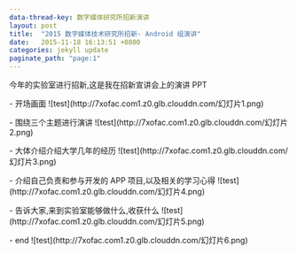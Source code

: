 ```yaml
---
data-thread-key: 数字媒体研究所招新演讲
layout: post
title:  "2015 数字媒体技术研究所招新- Android 组演讲"
date:   2015-11-18 16:13:51 +0800
categories: jekyll update
paginate_path: "page:1"
---
```

<p>今年的实验室进行招新,这是我在招新宣讲会上的演讲 PPT </p>
- 开场画面   
![test](http://7xofac.com1.z0.glb.clouddn.com/幻灯片1.png)
<p></p>
- 围绕三个主题进行演讲  
![test](http://7xofac.com1.z0.glb.clouddn.com/幻灯片2.png)
<p></p>
- 大体介绍介绍大学几年的经历
![test](http://7xofac.com1.z0.glb.clouddn.com/幻灯片3.png)
<p></p>
- 介绍自己负责和参与开发的 APP 项目,以及相关的学习心得
![test](http://7xofac.com1.z0.glb.clouddn.com/幻灯片4.png)
<p></p>
- 告诉大家,来到实验室能够做什么,收获什么
![test](http://7xofac.com1.z0.glb.clouddn.com/幻灯片5.png)
<p></p>   
- end
![test](http://7xofac.com1.z0.glb.clouddn.com/幻灯片6.png)



